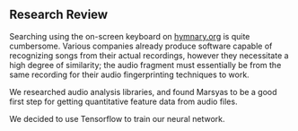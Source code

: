 ## Research Review

Searching using the on-screen keyboard on
[hymnary.org](https://hymnary.org/melody/search) is quite cumbersome.
Various companies already produce software capable of recognizing songs from
their actual recordings, however they necessitate a high degree of similarity;
the audio fragment must essentially be from the same recording for their audio
fingerprinting techniques to work.

We researched audio analysis libraries, and found Marsyas to be a good first step for
getting quantitative feature data from audio files.

We decided to use Tensorflow to train our neural network.
